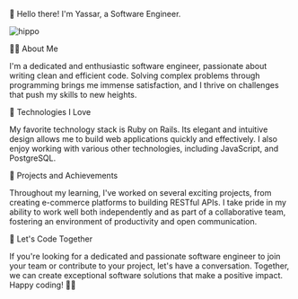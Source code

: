 👋 Hello there! I'm Yassar, a Software Engineer.

![hippo](https://media1.giphy.com/media/bGgsc5mWoryfgKBx1u/200w.gif?cid=790b76117bro7efr2ar8156kfkukxvdae43prkjo2s9bpvhj&ep=v1_gifs_search&rid=200w.gif&ct=g)

🧑‍💻 About Me

I'm a dedicated and enthusiastic software engineer, passionate about writing clean and efficient code. Solving complex problems through programming brings me immense satisfaction, and I thrive on challenges that push my skills to new heights.

🚀 Technologies I Love

My favorite technology stack is Ruby on Rails. Its elegant and intuitive design allows me to build web applications quickly and effectively. I also enjoy working with various other technologies, including JavaScript, and PostgreSQL.

🌟 Projects and Achievements

Throughout my learning, I've worked on several exciting projects, from creating e-commerce platforms to building RESTful APIs. I take pride in my ability to work well both independently and as part of a collaborative team, fostering an environment of productivity and open communication.

🚀 Let's Code Together

If you're looking for a dedicated and passionate software engineer to join your team or contribute to your project, let's have a conversation. Together, we can create exceptional software solutions that make a positive impact. Happy coding! 🌟🚀
